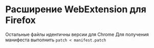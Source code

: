 # Расширение WebExtension для Firefox
Остальные файлы идентичны версии для Chrome
Для получения манифеста выполнить `patch < manifest.patch`
